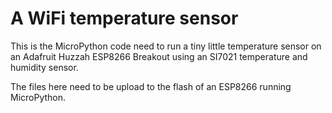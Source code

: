 # A WiFi temperature sensor

This is the MicroPython code need to run a tiny little temperature sensor on an Adafruit Huzzah ESP8266 Breakout using an SI7021 temperature and humidity sensor.

The files here need to be upload to the flash of an ESP8266 running MicroPython.


